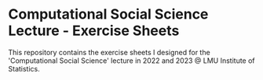 # Computational Social Science Lecture - Exercise Sheets
This repository contains the exercise sheets I designed for the 'Computational Social Science' lecture in 2022 and 2023 @ LMU Institute of Statistics. 
